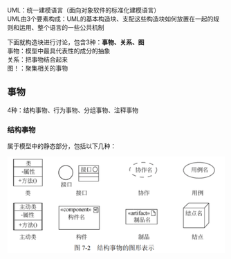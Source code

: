 UML：统一建模语言（面向对象软件的标准化建模语言）<br>
UML由3个要素构成：UML的基本构造块、支配这些构造块如何放置在一起的规则和运用、整个语言的一些公共机制<br>

下面就构造块进行讨论，包含3种：**事物、关系、图**<br>
事物：模型中最具代表性的成分的抽象<br>
关系：把事物结合起来<br>
图！：聚集相关的事物

## 事物
4种：结构事物、行为事物、分组事物、注释事物

### 结构事物
属于模型中的静态部分，包括以下几种：

![描述](./img/6.png)
